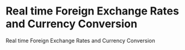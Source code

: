 # Real time Foreign Exchange Rates and Currency Conversion


Real time Foreign Exchange Rates and Currency Conversion


